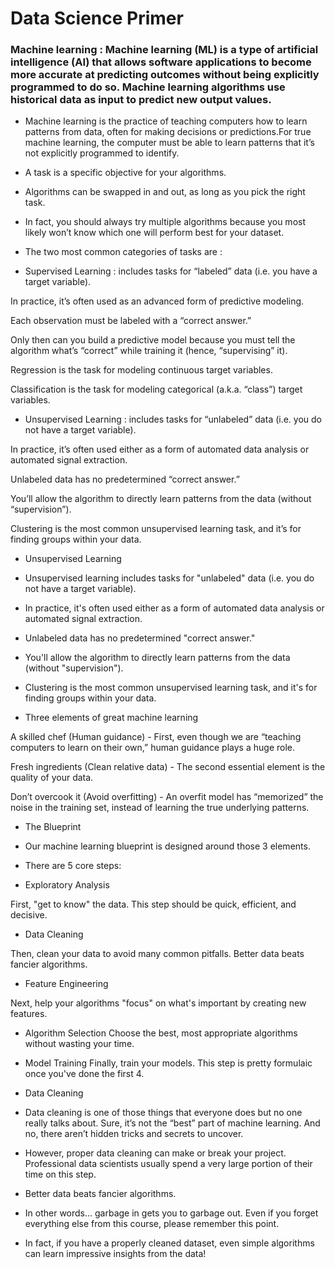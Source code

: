 # Data Science Primer

### Machine learning : Machine learning (ML) is a type of artificial intelligence (AI) that allows software applications to become more accurate at predicting outcomes without being explicitly programmed to do so. Machine learning algorithms use historical data as input to predict new output values.

* Machine learning is the practice of teaching computers how to learn patterns from data, often for making decisions or predictions.For true machine learning, the computer must be able to learn patterns that it’s not explicitly programmed to identify.

* A task is a specific objective for your algorithms.

* Algorithms can be swapped in and out, as long as you pick the right task.

* In fact, you should always try multiple algorithms because you most likely won’t know which one will perform best for your dataset.

* The two most common categories of tasks are :

* Supervised Learning : includes tasks for “labeled” data (i.e. you have a target variable).

In practice, it’s often used as an advanced form of predictive modeling.

Each observation must be labeled with a “correct answer.”

Only then can you build a predictive model because you must tell the algorithm what’s “correct” while training it (hence, “supervising” it).

Regression is the task for modeling continuous target variables.

Classification is the task for modeling categorical (a.k.a. “class”) target variables.

* Unsupervised Learning : includes tasks for “unlabeled” data (i.e. you do not have a target variable).

In practice, it’s often used either as a form of automated data analysis or automated signal extraction.

Unlabeled data has no predetermined “correct answer.”

You’ll allow the algorithm to directly learn patterns from the data (without “supervision”).

Clustering is the most common unsupervised learning task, and it’s for finding groups within your data.

* Unsupervised Learning

* Unsupervised learning includes tasks for "unlabeled" data (i.e. you do not have a target variable).

* In practice, it's often used either as a form of automated data analysis or automated signal extraction.

* Unlabeled data has no predetermined "correct answer."

* You'll allow the algorithm to directly learn patterns from the data (without "supervision").

* Clustering is the most common unsupervised learning task, and it's for finding groups within your data.

* Three elements of great machine learning

A skilled chef (Human guidance) - First, even though we are “teaching computers to learn on their own,” human guidance plays a huge role.

Fresh ingredients (Clean relative data) - The second essential element is the quality of your data.

Don’t overcook it (Avoid overfitting) - An overfit model has “memorized” the noise in the training set, instead of learning the true underlying patterns.

* The Blueprint

* Our machine learning blueprint is designed around those 3 elements.

* There are 5 core steps:

* Exploratory Analysis

First, "get to know" the data. This step should be quick, efficient, and decisive.

* Data Cleaning

Then, clean your data to avoid many common pitfalls. Better data beats 
 fancier algorithms.

* Feature Engineering

Next, help your algorithms "focus" on what's important by creating new features.

* Algorithm Selection
Choose the best, most appropriate algorithms without wasting your time.

* Model Training
Finally, train your models. This step is pretty formulaic once you've done the first 4.

* Data Cleaning

* Data cleaning is one of those things that everyone does but no one really talks about. Sure, it’s not the “best” part of machine learning. And no, there aren’t hidden tricks and secrets to uncover.

* However, proper data cleaning can make or break your project. Professional data scientists usually spend a very large portion of their time on this step.

* Better data beats fancier algorithms.

* In other words… garbage in gets you to garbage out. Even if you forget everything else from this course, please remember this point.

* In fact, if you have a properly cleaned dataset, even simple algorithms can learn impressive insights from the data!